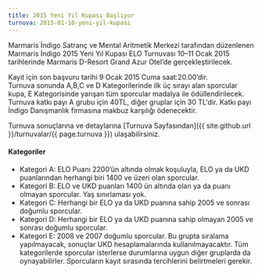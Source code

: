 ```yaml
---
title: 2015 Yeni Yıl Kupası Başlıyor
turnuva: 2015-01-10-yeni-yil-kupasi
---
```


Marmaris İndigo Satranç ve Mental Aritmetik Merkezi tarafından düzenlenen Marmaris İndigo 2015 Yeni Yıl Kupası ELO Turnuvası 10–11 Ocak 2015 tarihlerinde Marmaris D-Resort Grand Azur Otel’de gerçekleştirilecek.  

Kayıt için son başvuru tarihi 9 Ocak 2015 Cuma saat:20.00’dir.  
Turnuva sonunda A,B,C ve D Kategorilerinde ilk üç sırayı alan sporcular kupa, E Kategorisinde yarışan tüm sporcular madalya ile ödüllendirilecek.  
Turnuva katkı payı A grubu için 40TL, diğer gruplar için 30 TL'dir. Katkı payı İndigo Danışmanlık firmasına makbuz karşılığı ödenecektir.  

Turnuva sonuçlarına ve detaylarına [Turnuva Sayfasından]({{ site.github.url }}/turnuvalar/{{ page.turnuva }}) ulaşabilirsiniz.  

#### Kategoriler
* Kategori A: ELO Puanı 2200’ün altında olmak koşuluyla, ELO ya da UKD puanlarından herhangi biri 1400 ve üzeri olan sporcular.
* Kategori B: ELO ve UKD puanları 1400 ün altında olan ya da puanı olmayan sporcular. Yaş sınırlaması yok.
* Kategori C: Herhangi bir ELO ya da UKD puanına sahip 2005 ve sonrası doğumlu sporcular.
* Kategori D: Herhangi bir ELO ya da UKD puanına sahip olmayan 2005 ve sonrası doğumlu sporcular.
* Kategori E: 2008 ve 2007 doğumlu sporcular. Bu grupta sıralama yapılmayacak, sonuçlar UKD hesaplamalarında kullanılmayacaktır.
Tüm kategorilerde sporcular isterlerse durumlarına uygun diğer gruplarda da oynayabilirler. Sporcuların kayıt sırasında tercihlerini belirtmeleri gerekir.
